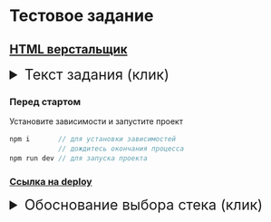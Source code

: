 # Тестовое задание
## [HTML верстальщик](https://hh.ru/vacancy/87369473)

<details>
<summary style="font-size: 25px">Текст задания (клик)</summary>
<br>
Задание без скетчей и макетов - это не проверка умения пользоваться пипеткой и линейкой. Цвета, размеры, соотношения сторон и отступы на усмотрение. Это проверка подхода к работе, к оформлению проекта.
<br>
<br>

>Результат в виде двух ссылок:
> 1. На репозиторий проекта
> 2. На рабочее демо

---
P.S.: Можно SASS, LESS, Stylus, можно Grunt, Gulp, Webpack, можно React и JQuery, можно TypeScript, CoffeeScript, можно хоть RoR или JavaScript, но в README.MD нужно будет тогда обосновать выбор чем-либо, кроме личных предпочтений, учитывая, что проект готовится с перспективой масштабирования, работы над ним большой команды с разными уровнями подготовки.

![image](/1.gif)
</details>

### Перед стартом

Установите зависимости и запустите проект

```js
npm i       // для установки зависимостей
            // дождитесь окончания процесса
npm run dev // для запуска проекта
```

### <a href="https://syrovezhko.github.io/ivi/" target="_blank">Ссылка на deploy</a>
<details>
<summary style="font-size: 25px">Обоснование выбора стека (клик)</summary>
<br>

> В проекте использовались: Next, React, TypeScript, SASS (в синтаксисе SCSS), ESLint.

Так как при постановке задачи был сделан акцент на масштабируемость и возможность усложнения системы, а так же комфорт работы большой команды, я принял решение использовать Next app. Компания `IVI` предоставляет стрименговые услуги с поддержкой широкой линейки клиентских устройств. Зачастую, клиенты потребляют контент через SmartTV или ТВ-приставки. Последние, как правило, достаточно мощные и не нагружены большим количеством дополнительных приложений (что не скажешь о смартфонах). Первые же, однако, чаще обладают устаревшей аппартантой частью и слабо поддерживаемой оболочкой.

Как пользователь, будучи в гостях у родителей, я сталкивался с медленной работой приложений на относительно новом (если рассуждать о сроках службы телевизоров) устройтве. При работе онлайн кинотеатров приходилось ощутимо долго ждать переключения пунктов меню и загрузки контента, чего не скажешь о менее "умном" собрате, но с AndroidTV-box. Зачастую, производители SmartTV не спешат повышать производительность своих устройств, из-за чего страдает опыт использования сторонних сервисов. По этому, из-за возможности внедрения SSR, призванного разгрузить клиентские устройства, я выбрал Next.

На React выбор пал из-за его открытости и широких возможностей по использованию сторонних библиотек и дополнений на любой вкус. Можно было бы выбрать Vue, но в нем слишком много "магии", не каждой команде это придется по вкусу. А Angular же слишком громоздкий для подобного решения. 

TypeScript закрывает недочеты JavaScript, систематизирует работу с типами данных и де-факто стал стандартом в мире разработки визуальных интерфейсов. Так решило сообщество, это решение поддержал крупный и средний бизнес, а я пока не настолько опытный, что бы бросать вызов всему миру.

ESLint с конфигом Airbnb использовал что бы показать, что я умею с ним работать, ну и по прямому назначению.

Использование SASS в контексте развития CSS может показаться спорным. Однако, долгие годы Frontend писали на препроцессорах и люди к ним привыкли. Его компилляция происходит налету, незаметно. А замедление процесса сборки на пару процентов - небольшая цена, в сравнении с тратой времени разработчиков на чтение документации по стилям, без догоняющих нововведений которых и так нормально жили. Это весомо для большой командной разработки. Но, если что, синтаксис SCSS обратно совместим с CSS.

Я использовал модульные стили, так как это больше соответствует принципам SOLID, а также этот подход является предпочтительным в сообществе разработчиков Next. Кроме того, изолирование стилей упрощает использование концепции модульности и исключает случайные наложения стилей других компонентов. Для именования стилей использовал БЭМ, благодаря более наглядному обозначению взаимосвязей родитель-потомк, а так же распространенности в сообществе, что ускоряет командную разработку.

Работая со списками, я перенес задачу вычисления нумерации элементов в CSS, так как это быстрее чем в JS. Для создания маркеров я использовал `span`, хотя можно было бы все сделать на псевдоэлементах, так как это улучшает читабельность кода и поддерживает принципы KISS.

Для создания фигуры со скошенным углом я также использовал псевдоэлементы, так как, но мой взгляд, это упрощает чтения кода, в сравнении с `clip path`, и ускоряет работу браузера, в сравнении с `svg`.

Я сознательно не пользовался cтейт менджарами, так как считаю эту тему достаточно интимной и требующей обсуждения с командой. Я могу работать как с Redux, так и с MobX, но, во избежание холиваров, не стал делать выбор. Можно было бы использовать контекст, как альтернативу, но с таким уровнем вложенности, я посчитал это избыточнм. Для меня важнее влиться в команду, а не поднимать острые вопросы (оставим их на BeerJS).

</details>